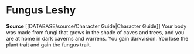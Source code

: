 ﻿---
id: '45'
name: Fungus Leshy
rarity: Common
source: '[[DATABASE/source/Character Guide|Character Guide]]'
type: Heritage

---
# Fungus Leshy

**Source** [[DATABASE/source/Character Guide|Character Guide]] 
Your body was made from fungi that grows in the shade of caves and trees, and you are at home in dark caverns and warrens. You gain darkvision. You lose the plant trait and gain the fungus trait.